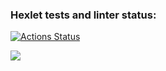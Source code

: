 ### Hexlet tests and linter status:
[![Actions Status](https://github.com/start1810/fullstack-javascript-project-44/workflows/hexlet-check/badge.svg)](https://github.com/start1810/fullstack-javascript-project-44/actions)

<a href="https://codeclimate.com/github/start1810/fullstack-javascript-project-44/maintainability"><img src="https://api.codeclimate.com/v1/badges/c941da7d103414f9e435/maintainability" /></a>